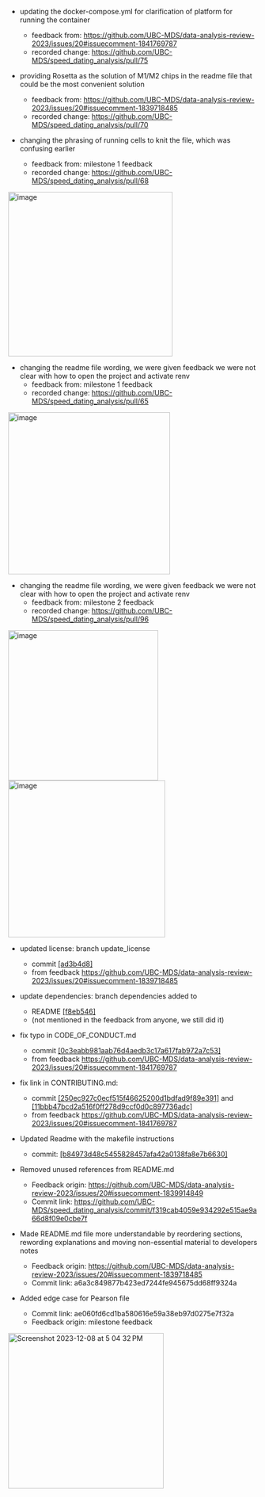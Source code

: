 - updating the docker-compose.yml for clarification of platform for running the container
  - feedback from: https://github.com/UBC-MDS/data-analysis-review-2023/issues/20#issuecomment-1841769787
  - recorded change: https://github.com/UBC-MDS/speed_dating_analysis/pull/75

- providing Rosetta as the solution of M1/M2 chips in the readme file that could be the most convenient solution
  - feedback from: https://github.com/UBC-MDS/data-analysis-review-2023/issues/20#issuecomment-1839718485
  - recorded change: https://github.com/UBC-MDS/speed_dating_analysis/pull/70

- changing the phrasing of running cells to knit the file, which was confusing earlier
  - feedback from: milestone 1 feedback
  - recorded change: https://github.com/UBC-MDS/speed_dating_analysis/pull/68
<img width="332" alt="image" src="https://github.com/UBC-MDS/speed_dating_analysis/assets/143786716/f4562520-4d3d-43ee-94ee-094b7e7d9a86">

- changing the readme file wording, we were given feedback we were not clear with how to open the project and activate renv
  - feedback from: milestone 1 feedback
  - recorded change: https://github.com/UBC-MDS/speed_dating_analysis/pull/65
<img width="327" alt="image" src="https://github.com/UBC-MDS/speed_dating_analysis/assets/143786716/52d094f0-1a9d-4c30-aaaf-2d5cf22c0054">

- changing the readme file wording, we were given feedback we were not clear with how to open the project and activate renv
  - feedback from: milestone 2 feedback
  - recorded change:  https://github.com/UBC-MDS/speed_dating_analysis/pull/96
<img width="303" alt="image" src="https://github.com/UBC-MDS/speed_dating_analysis/assets/143786716/87dddb92-56c3-4d45-8482-8409babae848">
<img width="317" alt="image" src="https://github.com/UBC-MDS/speed_dating_analysis/assets/143786716/9637add1-7109-4360-acbd-de1c2756c64f">

- updated license: branch update_license
  - commit [[ad3b4d8]](https://github.com/UBC-MDS/speed_dating_analysis/commit/ad3b4d8c97a3397d4ce083df57b2e731987a2bf4)
  - from feedback https://github.com/UBC-MDS/data-analysis-review-2023/issues/20#issuecomment-1839718485

- update dependencies: branch dependencies added to
  - README [[f8eb546]](https://github.com/UBC-MDS/speed_dating_analysis/commit/f8eb546e1a3aaab5ff4d946ddd5c0ae9da64ce3c)
  - (not mentioned in the feedback from anyone, we still did it)

- fix typo in CODE_OF_CONDUCT.md
  - commit [[0c3eabb981aab76d4aedb3c17a617fab972a7c53]](https://github.com/UBC-MDS/speed_dating_analysis/commit/0c3eabb981aab76d4aedb3c17a617fab972a7c53)
  - from feedback https://github.com/UBC-MDS/data-analysis-review-2023/issues/20#issuecomment-1841769787

- fix link in CONTRIBUTING.md:
  - commit [[250ec927c0ecf515f46625200d1bdfad9f89e391]](https://github.com/UBC-MDS/speed_dating_analysis/commit/250ec927c0ecf515f46625200d1bdfad9f89e391) and [[11bbb47bcd2a516f0ff278d9ccf0d0c897736adc]](https://github.com/UBC-MDS/speed_dating_analysis/commit/11bbb47bcd2a516f0ff278d9ccf0d0c897736adc)
  - from feedback https://github.com/UBC-MDS/data-analysis-review-2023/issues/20#issuecomment-1841769787

- Updated Readme with the makefile instructions
  - commit: [[b84973d48c5455828457afa42a0138fa8e7b6630]](https://github.com/UBC-MDS/speed_dating_analysis/commit/b84973d48c5455828457afa42a0138fa8e7b6630)
 
- Removed unused references from README.md
  - Feedback origin: https://github.com/UBC-MDS/data-analysis-review-2023/issues/20#issuecomment-1839914849
  - Commit link: https://github.com/UBC-MDS/speed_dating_analysis/commit/f319cab4059e934292e515ae9a66d8f09e0cbe7f
 
- Made README.md file more understandable by reordering sections, rewording explanations and moving non-essential material to developers notes
  - Feedback origin: https://github.com/UBC-MDS/data-analysis-review-2023/issues/20#issuecomment-1839718485
  - Commit link: a6a3c849877b423ed7244fe945675dd68ff9324a

- Added edge case for Pearson file
  - Commit link: ae060fd6cd1ba580616e59a38eb97d0275e7f32a
  - Feedback origin: milestone feedback
<img width="314" alt="Screenshot 2023-12-08 at 5 04 32 PM" src="https://github.com/UBC-MDS/speed_dating_analysis/assets/125914446/da48e0b4-0954-4408-b92f-ec600e2f896f">
